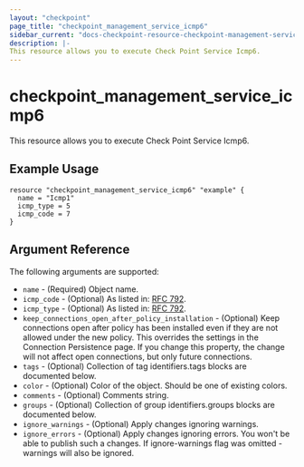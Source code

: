 ```yaml
---
layout: "checkpoint"
page_title: "checkpoint_management_service_icmp6"
sidebar_current: "docs-checkpoint-resource-checkpoint-management-service-icmp6"
description: |-
This resource allows you to execute Check Point Service Icmp6.
---
```


# checkpoint_management_service_icmp6

This resource allows you to execute Check Point Service Icmp6.

## Example Usage


```hcl
resource "checkpoint_management_service_icmp6" "example" {
  name = "Icmp1"
  icmp_type = 5
  icmp_code = 7
}
```

## Argument Reference

The following arguments are supported:

* `name` - (Required) Object name. 
* `icmp_code` - (Optional) As listed in: <a href="http://www.iana.org/assignments/icmp-parameters" target="_blank">RFC 792</a>. 
* `icmp_type` - (Optional) As listed in: <a href="http://www.iana.org/assignments/icmp-parameters" target="_blank">RFC 792</a>. 
* `keep_connections_open_after_policy_installation` - (Optional) Keep connections open after policy has been installed even if they are not allowed under the new policy. This overrides the settings in the Connection Persistence page. If you change this property, the change will not affect open connections, but only future connections. 
* `tags` - (Optional) Collection of tag identifiers.tags blocks are documented below.
* `color` - (Optional) Color of the object. Should be one of existing colors. 
* `comments` - (Optional) Comments string. 
* `groups` - (Optional) Collection of group identifiers.groups blocks are documented below.
* `ignore_warnings` - (Optional) Apply changes ignoring warnings. 
* `ignore_errors` - (Optional) Apply changes ignoring errors. You won't be able to publish such a changes. If ignore-warnings flag was omitted - warnings will also be ignored. 
